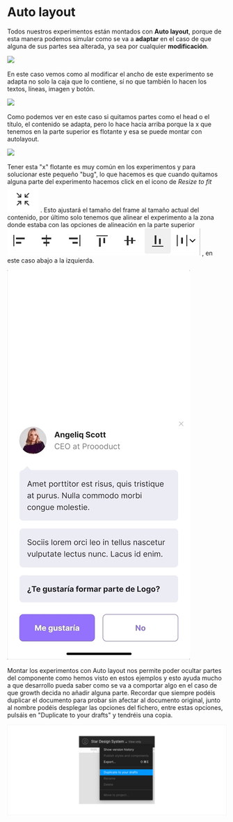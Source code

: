# Auto layout

Todos nuestros experimentos están montados con **Auto layout**, porque de esta manera podemos simular como se va a **adaptar** en el caso de que alguna de sus partes sea alterada, ya sea por cualquier **modificación**.

![](<../.gitbook/assets/Apr-28-2021 18-50-26.gif>)

En este caso vemos como al modificar el ancho de este experimento se adapta no solo la caja que lo contiene, sí no que también lo hacen los textos, líneas, imagen y botón.

![](<../.gitbook/assets/Apr-28-2021 19-24-47.gif>)

Como podemos ver en este caso si quitamos partes como el head o el título, el contenido se adapta, pero lo hace hacia arriba porque la x que tenemos en la parte superior es flotante y esa se puede montar con autolayout.

![](<../.gitbook/assets/Apr-28-2021 19-36-47.gif>)

Tener esta "x" flotante es muy común en los experimentos y para solucionar este pequeño "bug", lo que hacemos es que cuando quitamos alguna parte del experimento hacemos click en el icono de _Resize to fit_ ![](<../.gitbook/assets/Captura de pantalla 2021-04-28 a las 19.38.48.png>) . Esto ajustará el tamaño del frame al tamaño actual del contenido, por último solo tenemos que alinear el experimento a la zona donde estaba con las opciones de alineación en la parte superior ![](<../.gitbook/assets/Captura de pantalla 2021-04-28 a las 19.45.34.png>) , en este caso abajo a la izquierda.

![](<../.gitbook/assets/Apr-30-2021 12-49-04.gif>)

Montar los experimentos con Auto layout nos permite poder ocultar partes del componente como hemos visto en estos ejemplos y esto ayuda mucho a que desarrollo pueda saber como se va a comportar algo en el caso de que growth decida no añadir alguna parte. Recordar que siempre podéis duplicar el documento para probar sin afectar al documento original, junto al nombre podéis desplegar las opciones del fichero, entre estas opciones, pulsáis en "Duplicate to your drafts" y tendréis una copia.

![](../.gitbook/assets/Duplicar.png)
